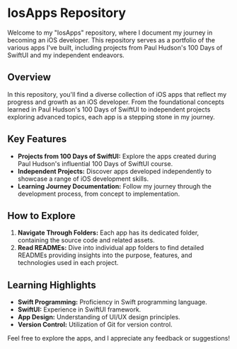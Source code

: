 # IosApps Repository

Welcome to my "IosApps" repository, where I document my journey in becoming an iOS developer. This repository serves as a portfolio of the various apps I've built, including projects from Paul Hudson's 100 Days of SwiftUI and my independent endeavors.

## Overview

In this repository, you'll find a diverse collection of iOS apps that reflect my progress and growth as an iOS developer. From the foundational concepts learned in Paul Hudson's 100 Days of SwiftUI to independent projects exploring advanced topics, each app is a stepping stone in my journey.

## Key Features

- **Projects from 100 Days of SwiftUI:** Explore the apps created during Paul Hudson's influential 100 Days of SwiftUI course.
- **Independent Projects:** Discover apps developed independently to showcase a range of iOS development skills.
- **Learning Journey Documentation:** Follow my journey through the development process, from concept to implementation.

## How to Explore

1. **Navigate Through Folders:** Each app has its dedicated folder, containing the source code and related assets.
2. **Read READMEs:** Dive into individual app folders to find detailed READMEs providing insights into the purpose, features, and technologies used in each project.

## Learning Highlights

- **Swift Programming:** Proficiency in Swift programming language.
- **SwiftUI:** Experience in SwiftUI framework.
- **App Design:** Understanding of UI/UX design principles.
- **Version Control:** Utilization of Git for version control.

Feel free to explore the apps, and I appreciate any feedback or suggestions!
